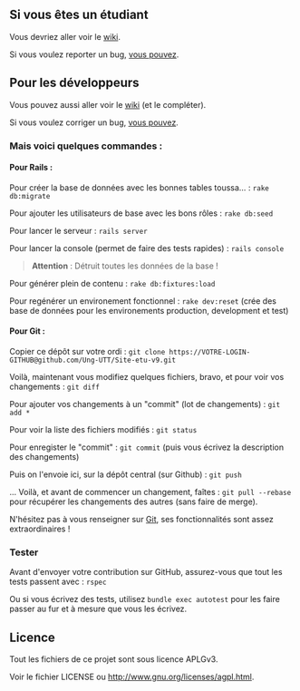 ## Si vous êtes un étudiant

Vous devriez aller voir le [wiki](https://github.com/Ung-UTT/Site-etu-v9/wiki).

Si vous voulez reporter un bug, [vous pouvez](https://github.com/Ung-UTT/Site-etu-v9/issues/new).

## Pour les développeurs

Vous pouvez aussi aller voir le [wiki](https://github.com/Ung-UTT/Site-etu-v9/wiki) (et le compléter).

Si vous voulez corriger un bug, [vous pouvez](https://github.com/Ung-UTT/Site-etu-v9/issues).

### Mais voici quelques commandes :

#### Pour Rails :

Pour créer la base de données avec les bonnes tables toussa… : `rake db:migrate`

Pour ajouter les utilisateurs de base avec les bons rôles : `rake db:seed`

Pour lancer le serveur : `rails server`

Pour lancer la console (permet de faire des tests rapides) : `rails console`

> **Attention** : Détruit toutes les données de la base !

Pour générer plein de contenu : `rake db:fixtures:load`

Pour regénérer un environement fonctionnel : `rake dev:reset` (crée des
base de données pour les environements production, development et test)

#### Pour Git :

Copier ce dépôt sur votre ordi : `git clone https://VOTRE-LOGIN-GITHUB@github.com/Ung-UTT/Site-etu-v9.git`

Voilà, maintenant vous modifiez quelques fichiers, bravo, et pour voir vos changements : `git diff`

Pour ajouter vos changements à un "commit" (lot de changements) : `git add *`

Pour voir la liste des fichiers modifiés : `git status`

Pour enregister le "commit" : `git commit` (puis vous écrivez la description des changements)

Puis on l'envoie ici, sur la dépôt central (sur Github) : `git push`

... Voilà, et avant de commencer un changement, faîtes : `git pull --rebase` pour récupérer les changements des autres (sans faire de merge).

N'hésitez pas à vous renseigner sur [Git](http://gitref.org/), ses fonctionnalités sont assez extraordinaires !

### Tester

Avant d'envoyer votre contribution sur GitHub, assurez-vous que tout les tests passent avec : `rspec`

Ou si vous écrivez des tests, utilisez `bundle exec autotest` pour les faire passer au fur et
à mesure que vous les écrivez.

## Licence

Tout les fichiers de ce projet sont sous licence APLGv3.

Voir le fichier LICENSE ou <http://www.gnu.org/licenses/agpl.html>.

